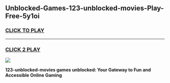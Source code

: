
## Unblocked-Games-123-unblocked-movies-Play-Free-5y1oi
<h3>
<a href="https://premium76.site?title=123-unblocked-movies&ref=18A1">CLICK TO PLAY</a></h3>
<hr>

<h3>
<a href="https://premium76.site?title=123-unblocked-movies&ref=18A1">CLICK 2 PLAY</a>
  
</h3>

<a href="https://premium76.site?title=123-unblocked-movies&ref=18A1"><img src="https://clearcache.store/games.png"></a>


**123-unblocked-movies games unblocked: Your Gateway to Fun and Accessible Online Gaming**

